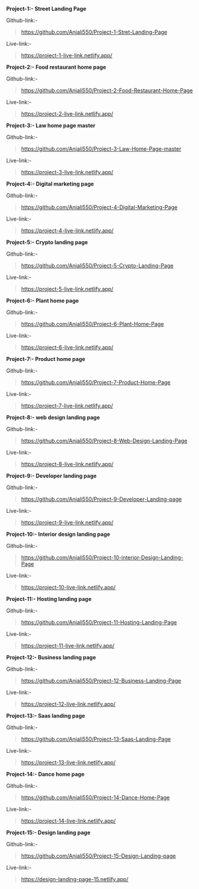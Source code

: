 **Project-1:- Street Landing Page**

Github-link:- 
> https://github.com/Anjali550/Project-1-Stret-Landing-Page

Live-link:-
> https://project-1-live-link.netlify.app/

**Project-2:- Food restaurant home page**

Github-link:-
> https://github.com/Anjali550/Project-2-Food-Restaurant-Home-Page

Live-link:-
> https://project-2-live-link.netlify.app/


**Project-3:- Law home page master**

Github-link:-
> https://github.com/Anjali550/Project-3-Law-Home-Page-master


Live-link:-
> https://project-3-live-link.netlify.app/


**Project-4:- Digital marketing page**

Github-link:-
> https://github.com/Anjali550/Project-4-Digital-Marketing-Page

Live-link:-
> https://project-4-live-link.netlify.app/

**Project-5:- Crypto landing page**

Github-link:-
> https://github.com/Anjali550/Project-5-Crypto-Landing-Page

Live-link:-
> https://project-5-live-link.netlify.app/

**Project-6:- Plant home page**

Github-link:-
> https://github.com/Anjali550/Project-6-Plant-Home-Page

Live-link:-
> https://project-6-live-link.netlify.app/


**Project-7:- Product home page**

Github-link:-
> https://github.com/Anjali550/Project-7-Product-Home-Page

Live-link:-
> https://project-7-live-link.netlify.app/


**Project-8:- web design landing page**

Github-link:-
> https://github.com/Anjali550/Project-8-Web-Design-Landing-Page

Live-link:-
> https://project-8-live-link.netlify.app/


**Project-9:- Developer landing page**

Github-link:-
> https://github.com/Anjali550/Project-9-Developer-Landing-page

Live-link:-
> https://project-9-live-link.netlify.app/


**Project-10:- Interior design landing page**

Github-link:-
> https://github.com/Anjali550/Project-10-interior-Design-Landing-Page

Live-link:-
> https://project-10-live-link.netlify.app/


**Project-11:- Hosting landing page**

Github-link:-
> https://github.com/Anjali550/Project-11-Hosting-Landing-Page

Live-link:-
> https://project-11-live-link.netlify.app/


**Project-12:- Business landing page**

Github-link:-
> https://github.com/Anjali550/Project-12-Business-Landing-Page

Live-link:-
> https://project-12-live-link.netlify.app/


**Project-13:- Saas landing page**

Github-link:-
> https://github.com/Anjali550/Project-13-Saas-Landing-Page

Live-link:-
> https://project-13-live-link.netlify.app/


**Project-14:- Dance home page**

Github-link:-
> https://github.com/Anjali550/Project-14-Dance-Home-Page

Live-link:-
> https://project-14-live-link.netlify.app/


**Project-15:- Design landing page**

Github-link:-
> https://github.com/Anjali550/Project-15-Design-Landing-page

Live-link:-
> https://design-landing-page-15.netlify.app/